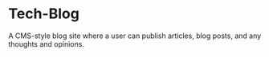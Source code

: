 # Tech-Blog
A CMS-style blog site where a user can publish articles, blog posts, and any thoughts and opinions.
